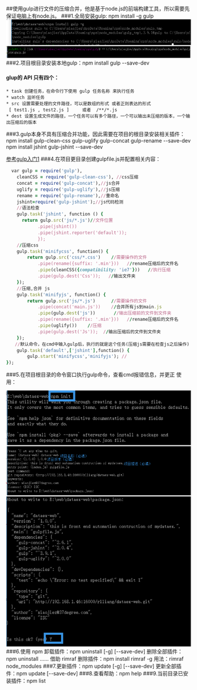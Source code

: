 ##使用gulp进行文件的压缩合并，他是基于node.js的前端构建工具，所以需要先保证电脑上有node.js。
###1.全局安装gulp:   npm install -g gulp
  ![gulp安装](https://github.com/catherinezhxj/ProblemSolvingIdeas/blob/master/resources/gulp001.png?raw=true)  
  ![gulp安装](https://github.com/catherinezhxj/ProblemSolvingIdeas/blob/master/resources/gulp002.png?raw=true)  
###2.项目根目录安装本地gulp：npm install gulp --save-dev
  #### glup的 API 只有四个：
    * task 创建任务，在命令行下使用 gulp 任务名称 来执行任务
    * watch 监听任务
    * src 设置需要处理的文件路径，可以是数组的形式 或者正则表达的形式
     [ test1.js , test2.js ]     或者  /**/*.js
    * dest 设置生成文件的路径，一个任务可以有多个路径，一个可以输出未压缩的版本，一个输出压缩后的版本
###3.gulp本身不具有压缩合并功能，因此需要在项目的根目录安装相关插件：
  npm install gulp-clean-css gulp-uglify gulp-concat gulp-rename --save-dev
  npm install jshint gulp-jshint --save-dev
  
  [参考gulp入门1](https://segmentfault.com/a/1190000002698606)
###4.在项目更目录创建gulpfile.js并配置相关内容：
```ruby
  var gulp = require('gulp'),
    cleanCSS = require('gulp-clean-css'), //css压缩
    concat = require('gulp-concat'),//js合并
    uglify = require('gulp-uglify'),//js压缩
    rename = require('gulp-rename'),//重命名
    jshint=require('gulp-jshint');//js代码检测
    //语法检查
    gulp.task('jshint', function () {
      return gulp.src('js/*.js')//文件位置
            .pipe(jshint())
            .pipe(jshint.reporter('default'));
            });
    //压缩css
    gulp.task('minifycss', function() {
        return gulp.src('css/*.css')    //需要操作的文件
            .pipe(rename({suffix: '.min'}))   //rename压缩后的文件名
            .pipe(cleanCSS({compatibility: 'ie7'}))   //执行压缩
            .pipe(gulp.dest('Css'));   //输出文件夹
    });
    //压缩,合并 js
    gulp.task('minifyjs', function() {
        return gulp.src('js/*.js')      //需要操作的文件
            .pipe(concat('main.js'))    //合并所有js到main.js
            .pipe(gulp.dest('js'))       //输出压缩前的文件到文件夹
            .pipe(rename({suffix: '.min'}))   //rename压缩后的文件名
            .pipe(uglify())    //压缩
            .pipe(gulp.dest('Js'));  //输出压缩后的文件到文件夹
    });
　　//默认命令，在cmd中输入gulp后，执行的就是这个任务(压缩js需要在检查js之后操作)
    gulp.task('default',['jshint'],function() {
        gulp.start('minifycss','minifyjs'); //
});
```
###5.在项目根目录的命令窗口执行gulp命令，查看cmd报错信息，并更正
  使用：
  
  ![gulp安装](https://github.com/catherinezhxj/ProblemSolvingIdeas/blob/master/resources/gulp003.png?raw=true)  
  ![gulp安装](https://github.com/catherinezhxj/ProblemSolvingIdeas/blob/master/resources/gulp004.png?raw=true)  
  ![gulp安装](https://github.com/catherinezhxj/ProblemSolvingIdeas/blob/master/resources/gulp005.png?raw=true)  
###6.使用 npm 卸载插件：npm uninstall <name> [-g] [--save-dev]
删除全部插件：npm uninstall <name1> <name2> ......
借助 rimraf 删除插件：npm install rimraf -g 用法：rimraf node_modules
###7.更新插件：npm update <name> [-g] [--save-dev]
更新全部插件：npm update [--save-dev]
###8.查看帮助：npm help
###9.当前目录已安装插件：npm list
